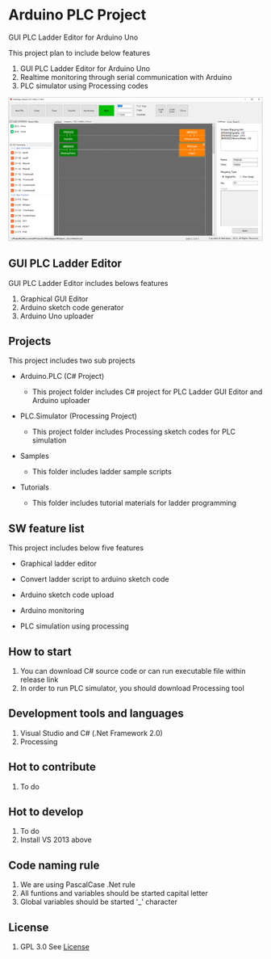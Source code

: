 # Arduino PLC Project
GUI PLC Ladder Editor for Arduino Uno

This project plan to include below features

1. GUI PLC Ladder Editor for Arduino Uno
1. Realtime monitoring through serial communication with Arduino
1. PLC simulator using Processing codes


![main image](/Images/arduino_plc1.png)


## GUI PLC Ladder Editor
GUI PLC Ladder Editor includes belows features

1. Graphical GUI Editor
1. Arduino sketch code generator
1. Arduino Uno uploader


## Projects
This project includes two sub projects

* Arduino.PLC (C# Project)
  - This project folder includes C# project for PLC Ladder GUI Editor and Arduino uploader

* PLC.Simulator (Processing Project)
  - This project folder includes Processing sketch codes for PLC simulation

* Samples
  - This folder includes ladder sample scripts
  
* Tutorials
  - This folder includes tutorial materials for ladder programming


## SW feature list
This project includes below five features

* Graphical ladder editor

* Convert ladder script to arduino sketch code

* Arduino sketch code upload
  
* Arduino monitoring

* PLC simulation using processing


## How to start
1. You can download C# source code or can run executable file within release link
1. In order to run PLC simulator, you should download Processing tool


## Development tools and languages
1. Visual Studio and C# (.Net Framework 2.0)
1. Processing

## Hot to contribute
1. To do

## Hot to develop
1. To do
1. Install VS 2013 above

## Code naming rule
1. We are using PascalCase .Net rule
1. All funtions and variables should be started capital letter
1. Global variables should be started '_' character



## License
1. GPL 3.0 See [License](LICENSE)


  
